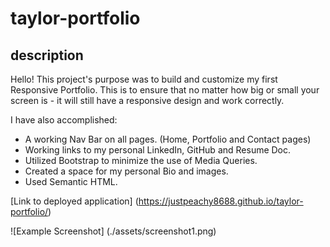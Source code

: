 # taylor-portfolio

## description
Hello! This project's purpose was to build and customize my first Responsive Portfolio. This is to ensure that no matter how big or small your screen is - it will still have a responsive design and work correctly.

I have also accomplished:

* A working Nav Bar on all pages. (Home, Portfolio and Contact pages)
* Working links to my personal LinkedIn, GitHub and Resume Doc.
* Utilized Bootstrap to minimize the use of Media Queries.
* Created a space for my personal Bio and images.
* Used Semantic HTML.

[Link to deployed application] (https://justpeachy8688.github.io/taylor-portfolio/)

![Example Screenshot] (./assets/screenshot1.png)